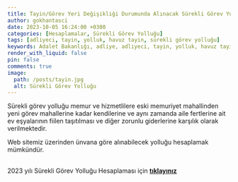 ```yaml
---
title: Tayin/Görev Yeri Değişikliği Durumunda Alınacak Sürekli Görev Yolluğu Hesaplaması
author: gokhantasci
date: 2023-10-05 16:24:00 +0300
categories: [Hesaplamalar, Sürekli Görev Yolluğu]
tags: [adliyeci, tayin, yolluk, havuz tayin, sürekli görev yolluğu]
keywords: Adalet Bakanlığı, adliye, adliyeci, tayin, yolluk, havuz tayin, sürekli görev yolluğu, tayin parası, tayin yol parası
render_with_liquid: false
pin: false
comments: true
image:
  path: /posts/tayin.jpg
  alt: Sürekli Görev Yolluğu
---
```


Sürekli görev yolluğu memur ve hizmetlilere eski memuriyet mahallinden yeni görev mahallerine kadar kendilerine ve aynı zamanda aile fertlerine ait ev eşyalarının fiilen taşıtılması ve diğer zorunlu giderlerine karşılık olarak verilmektedir.

Web sitemiz üzerinden ünvana göre alınabilecek yolluğu hesaplamak mümkündür.

<br>2023 yılı Sürekli Görev Yolluğu Hesaplaması için [**tıklayınız**](https://adliyeci.com.tr/surekligorev/) 


